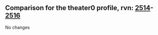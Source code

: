 ## Comparison for the theater0 profile, rvn: [2514](https://github.com/PRO100KatYT/FortniteProfileRevisions/tree/main/profiles/theater0/2514%20theater0.json)-[2516](https://github.com/PRO100KatYT/FortniteProfileRevisions/tree/main/profiles/theater0/2516%20theater0.json)

No changes
